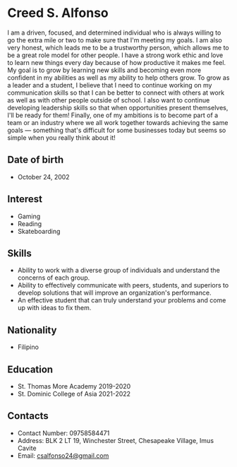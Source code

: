 # Creed S. Alfonso 

I am a driven, focused, and determined individual who is always willing to go the extra
mile or two to make sure that I'm meeting my goals. I am also very honest, which leads
me to be a trustworthy person, which allows me to be a great role model for other
people.
I have a strong work ethic and love to learn new things every day because of how
productive it makes me feel. My goal is to grow by learning new skills and becoming
even more confident in my abilities as well as my ability to help others grow.
To grow as a leader and a student, I believe that I need to continue working on my
communication skills so that I can be better to connect with others at work as well as
with other people outside of school. I also want to continue developing leadership skills
so that when opportunities present themselves, I'll be ready for them!
Finally, one of my ambitions is to become part of a team or an industry where we all
work together towards achieving the same goals — something that's difficult for some
businesses today but seems so simple when you really think about it!
## Date of birth
* October 24, 2002

## Interest

* Gaming
* Reading
* Skateboarding


## Skills
* Ability to work with a diverse group of individuals
and understand the concerns of each group.
* Ability to effectively communicate with peers,
students, and superiors to develop solutions that
will improve an organization's performance.
* An effective student that can truly understand
your problems and come up with ideas to fix
them.
## Nationality
* Filipino

## Education
* St. Thomas More Academy 2019-2020
* St. Dominic College of Asia 2021-2022

## Contacts
* Contact Number: 09758584471
* Address: BLK 2 LT 19, Winchester Street,
Chesapeake Village, Imus
Cavite
* Email: csalfonso24@gmail.com
